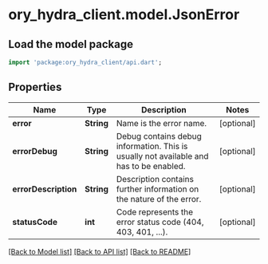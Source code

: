 # ory_hydra_client.model.JsonError

## Load the model package

```dart
import 'package:ory_hydra_client/api.dart';
```

## Properties

| Name                 | Type       | Description                                                                            | Notes      |
| -------------------- | ---------- | -------------------------------------------------------------------------------------- | ---------- |
| **error**            | **String** | Name is the error name.                                                                | [optional] |
| **errorDebug**       | **String** | Debug contains debug information. This is usually not available and has to be enabled. | [optional] |
| **errorDescription** | **String** | Description contains further information on the nature of the error.                   | [optional] |
| **statusCode**       | **int**    | Code represents the error status code (404, 403, 401, ...).                            | [optional] |

[[Back to Model list]](../README.md#documentation-for-models) [[Back to API list]](../README.md#documentation-for-api-endpoints) [[Back to README]](../README.md)
